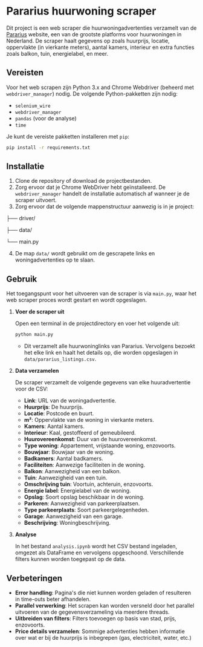 # Pararius huurwoning scraper

Dit project is een web scraper die huurwoningadvertenties verzamelt van de [Pararius](https://www.pararius.com/apartments/nederland) website, een van de grootste platforms voor huurwoningen in Nederland. De scraper haalt gegevens op zoals huurprijs, locatie, oppervlakte (in vierkante meters), aantal kamers, interieur en extra functies zoals balkon, tuin, energielabel, en meer.

## Vereisten

Voor het web scrapen zijn Python 3.x and Chrome Webdriver (beheerd met `webdriver_manager`) nodig. De volgende Python-pakketten zijn nodig:
- `selenium_wire`
- `webdriver_manager`
- `pandas` (voor de analyse)
- `time`

Je kunt de vereiste pakketten installeren met `pip`:

```bash
pip install -r requirements.txt
```

## Installatie

1. Clone de repository of download de projectbestanden.
2. Zorg ervoor dat je Chrome WebDriver hebt geïnstalleerd. De `webdriver_manager` handelt de installatie automatisch af wanneer je de scraper uitvoert.
3. Zorg ervoor dat de volgende mappenstructuur aanwezig is in je project:

├── driver/

├── data/

└── main.py

4. De map `data/` wordt gebruikt om de gescrapete links en woningadvertenties op te slaan.

## Gebruik

Het toegangspunt voor het uitvoeren van de scraper is via `main.py`, waar het web scraper proces wordt gestart en wordt opgeslagen. 

1. **Voer de scraper uit**

    Open een terminal in de projectdirectory en voer het volgende uit:

   ```bash
   python main.py
   ```

   - Dit verzamelt alle huurwoninglinks van Pararius. Vervolgens bezoekt het elke link en haalt het details op, die worden opgeslagen in `data/pararius_listings.csv`.

2. **Data verzamelen**

   De scraper verzamelt de volgende gegevens van elke huuradvertentie voor de CSV:
   
   - **Link**: URL van de woningadvertentie.
   - **Huurprijs**: De huurprijs.
   - **Locatie**: Postcode en buurt.
   - **m²**: Oppervlakte van de woning in vierkante meters.
   - **Kamers**: Aantal kamers.
   - **Interieur**: Kaal, gestoffeerd of gemeubileerd.
   - **Huurovereenkomst**: Duur van de huurovereenkomst.
   - **Type woning**: Appartement, vrijstaande woning, enzovoorts.
   - **Bouwjaar**: Bouwjaar van de woning.
   - **Badkamers**: Aantal badkamers.
   - **Faciliteiten**: Aanwezige faciliteiten in de woning.
   - **Balkon**: Aanwezigheid van een balkon.
   - **Tuin**: Aanwezigheid van een tuin.
   - **Omschrijving tuin**: Voortuin, achteruin, enzovoorts.
   - **Energie label**: Energielabel van de woning.
   - **Opslag**: Soort opslag beschikbaar in de woning.
   - **Parkeren**: Aanwezigheid van parkeerplaatsen.
   - **Type parkeerplaats**: Soort parkeergelegenheden.
   - **Garage**: Aanwezigheid van een garage.
   - **Beschrijving**: Woningbeschrijving.

3. **Analyse**

   In het bestand `analysis.ipynb` wordt het CSV bestand ingeladen, omgezet als DataFrame en vervolgens opgeschoond. Verschillende filters kunnen worden toegepast op de data.

## Verbeteringen

- **Error handling**: Pagina's die niet kunnen worden geladen of resulteren in time-outs beter afhandelen.
- **Parallel verwerking**: Het scrapen kan worden versneld door het parallel uitvoeren van de gegevensverzameling via meerdere threads.
- **Uitbreiden van filters**: Filters toevoegen op basis van stad, prijs, enzovoorts.
- **Price details verzamelen**: Sommige advertenties hebben informatie over wat er bij de huurprijs is inbegrepen (gas, electriciteit, water, etc.)
